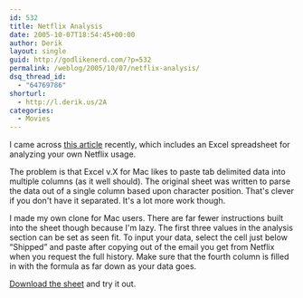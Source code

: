 ```yaml
---
id: 532
title: Netflix Analysis
date: 2005-10-07T18:54:45+00:00
author: Derik
layout: single
guid: http://godlikenerd.com/?p=532
permalink: /weblog/2005/10/07/netflix-analysis/
dsq_thread_id:
  - "64769786"
shorturl:
  - http://l.derik.us/2A
categories:
  - Movies
---
```

I came across [this article](http://www.geektronica.com/2005-10-04-netflix-analysis-spreadsheet) recently, which includes an Excel spreadsheet for analyzing your own Netflix usage.

The problem is that Excel v.X for Mac likes to paste tab delimited data into multiple columns (as it well should). The original sheet was written to parse the data out of a single column based upon character position. That's clever if you don't have it separated. It's a lot more work though.

I made my own clone for Mac users. There are far fewer instructions built into the sheet though because I'm lazy. The first three values in the analysis section can be set as seen fit. To input your data, select the cell just below &#8220;Shipped&#8221; and paste after copying out of the email you get from Netflix when you request the full history. Make sure that the fourth column is filled in with the formula as far down as your data goes.

[Download the sheet](http://downloads.godlikenerd.com/netflixanalysis.zip) and try it out.